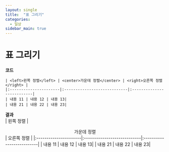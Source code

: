 ```yaml
---
layout: single
title:  "표 그리기"
categories:
  - 일상
sidebar_main: true
---
```


# 표 그리기  
  **코드**  
  ```
  | <left>왼쪽 정렬</left> | <center>가운데 정렬</center> | <right>오른쪽 정렬</right> |
  |:----------------------|:----------------------------|:--------------------------|
  | 내용 11 | 내용 12 | 내용 13|
  | 내용 21 | 내용 22 | 내용 23|
  ```  
  **결과**  
  | <left>왼쪽 정렬</left> | <center>가운데 정렬</center> | <right>오른쪽 정렬</right> |
  |:----------------------|:----------------------------|:--------------------------|
  | 내용 11 | 내용 12 | 내용 13|
  | 내용 21 | 내용 22 | 내용 23|
